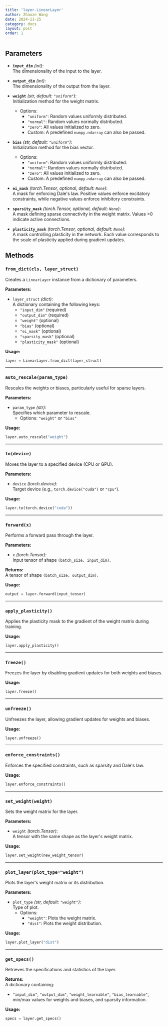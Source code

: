 ```yaml
---
title: 'layer.LinearLayer'
author: Zhaoze Wang
date: 2024-11-25
category: docs
layout: post
order: 1
---
```


## Parameters

- **`input_dim`** *(int)*:  
  The dimensionality of the input to the layer.

- **`output_dim`** *(int)*:  
  The dimensionality of the output from the layer.

- **`weight`** *(str, default: `"uniform"`)*:  
  Initialization method for the weight matrix.  
  - Options: 
    - `"uniform"`: Random values uniformly distributed.
    - `"normal"`: Random values normally distributed.
    - `"zero"`: All values initialized to zero.
    - Custom: A predefined `numpy.ndarray` can also be passed.

- **`bias`** *(str, default: `"uniform"`)*:  
  Initialization method for the bias vector.  
  - Options: 
    - `"uniform"`: Random values uniformly distributed.
    - `"normal"`: Random values normally distributed.
    - `"zero"`: All values initialized to zero.
    - Custom: A predefined `numpy.ndarray` can also be passed.

- **`ei_mask`** *(torch.Tensor, optional, default: `None`)*:  
  A mask for enforcing Dale's law. Positive values enforce excitatory constraints, while negative values enforce inhibitory constraints.

- **`sparsity_mask`** *(torch.Tensor, optional, default: `None`)*:  
  A mask defining sparse connectivity in the weight matrix. Values >0 indicate active connections.

- **`plasticity_mask`** *(torch.Tensor, optional, default: `None`)*:  
  A mask controlling plasticity in the network. Each value corresponds to the scale of plasticity applied during gradient updates.

## Methods

### `from_dict(cls, layer_struct)`
Creates a `LinearLayer` instance from a dictionary of parameters.

**Parameters:**
- `layer_struct` *(dict)*:  
  A dictionary containing the following keys:
  - `"input_dim"` (required)
  - `"output_dim"` (required)
  - `"weight"` (optional)
  - `"bias"` (optional)
  - `"ei_mask"` (optional)
  - `"sparsity_mask"` (optional)
  - `"plasticity_mask"` (optional)

**Usage:**  
```python
layer = LinearLayer.from_dict(layer_struct)
```

---

### `auto_rescale(param_type)`
Rescales the weights or biases, particularly useful for sparse layers.

**Parameters:**
- `param_type` *(str)*:  
  Specifies which parameter to rescale.  
  - Options: `"weight"` or `"bias"`

**Usage:**  
```python
layer.auto_rescale("weight")
```

---

### `to(device)`
Moves the layer to a specified device (CPU or GPU).

**Parameters:**
- `device` *(torch.device)*:  
  Target device (e.g., `torch.device("cuda")` or `"cpu"`).

**Usage:**  
```python
layer.to(torch.device("cuda"))
```

---

### `forward(x)`
Performs a forward pass through the layer.

**Parameters:**
- `x` *(torch.Tensor)*:  
  Input tensor of shape `(batch_size, input_dim)`.

**Returns:**  
A tensor of shape `(batch_size, output_dim)`.

**Usage:**  
```python
output = layer.forward(input_tensor)
```

---

### `apply_plasticity()`
Applies the plasticity mask to the gradient of the weight matrix during training.

**Usage:**  
```python
layer.apply_plasticity()
```

---

### `freeze()`
Freezes the layer by disabling gradient updates for both weights and biases.

**Usage:**  
```python
layer.freeze()
```

---

### `unfreeze()`
Unfreezes the layer, allowing gradient updates for weights and biases.

**Usage:**  
```python
layer.unfreeze()
```

---

### `enforce_constraints()`
Enforces the specified constraints, such as sparsity and Dale's law.

**Usage:**  
```python
layer.enforce_constraints()
```

---

### `set_weight(weight)`
Sets the weight matrix for the layer.

**Parameters:**
- `weight` *(torch.Tensor)*:  
  A tensor with the same shape as the layer's weight matrix.

**Usage:**  
```python
layer.set_weight(new_weight_tensor)
```

---

### `plot_layer(plot_type="weight")`
Plots the layer's weight matrix or its distribution.

**Parameters:**
- `plot_type` *(str, default: `"weight"`)*:  
  Type of plot.  
  - Options:
    - `"weight"`: Plots the weight matrix.
    - `"dist"`: Plots the weight distribution.

**Usage:**  
```python
layer.plot_layer("dist")
```

---

### `get_specs()`
Retrieves the specifications and statistics of the layer.

**Returns:**  
A dictionary containing:
- `"input_dim"`, `"output_dim"`, `"weight_learnable"`, `"bias_learnable"`, min/max values for weights and biases, and sparsity information.

**Usage:**  
```python
specs = layer.get_specs()
```
